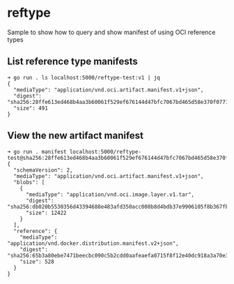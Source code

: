 # reftype

Sample to show how to query and show manifest of using OCI reference types 


## List reference type manifests 

```
➜ go run . ls localhost:5000/reftype-test:v1 | jq
{
  "mediaType": "application/vnd.oci.artifact.manifest.v1+json",
  "digest": "sha256:28ffe613ed468b4aa3b60061f529ef676144d47bfc7067bd465d58e370f07718",
  "size": 491
}
```



## View the new artifact manifest 

```
➜ go run . manifest localhost:5000/reftype-test@sha256:28ffe613ed468b4aa3b60061f529ef676144d47bfc7067bd465d58e370f07718
{
  "schemaVersion": 2,
  "mediaType": "application/vnd.oci.artifact.manifest.v1+json",
  "blobs": [
    {
      "mediaType": "application/vnd.oci.image.layer.v1.tar",
      "digest": "sha256:db020b5530356d43394688e483afd350acc008b8d4bdb37e9906105f8b367fbb",
      "size": 12422
    }
  ],
  "reference": {
    "mediaType": "application/vnd.docker.distribution.manifest.v2+json",
    "digest": "sha256:65b3a80ebe7471beecbc090c5b2cdd0aafeaefa0715f8f12e40dc918a3a70e32",
    "size": 528
  }
}
```
